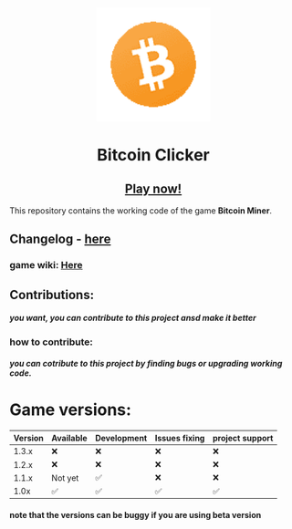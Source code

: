 <p align="center">
    <img src="https://github.com/Mrprogramer885/Bitcoin-miner/blob/main/images/bitcoin-8bit.png?raw=true" width=200 />
</p>

<h1 align="center"> Bitcoin Clicker </h1>
<h2 align="center"><a href="https://mrprogramer885.github.io/Bitcoin-miner/" target="_blank">Play now!</a></h2>

This repository contains the working code of the game **Bitcoin Miner**.

## Changelog - [here](https://github.com/Mrprogramer885/Bitcoin-miner/blob/main/changelog.md)
### game wiki: [Here](https://github.com/Mrprogramer885/Bitcoin-miner/wiki)
## Contributions:
#####  you want, you can contribute to this project ansd make it better
### how to contribute:
##### you can cotribute to this project by finding bugs or upgrading working code.
# Game versions:
| Version | Available         | Development | Issues fixing  | project support|  
| ------- | ------------------ |------------|----------------|----------------|
| 1.3.x   | :x:                | :x:        |  :x:           |   :x:          |
| 1.2.x   | :x:                | :x:        |  :x:           |   :x:          |
| 1.1.x   | Not yet            | ✅        |  :x:             | :x:           |
| 1.0x    | ✅                | ✅         |   ✅          |      ✅        |
#### note that the versions can be buggy if you are using beta version 


